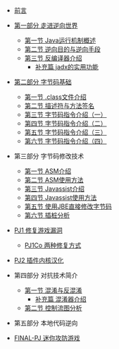 <!-- Docsify/_sidebar.md -->
- [前言](/) 
- [第一部分 走进逆向世界](/part1/intro)
  - [第一节 Java运行机制概述](/part1/chapter1/L1)
  - [第二节 逆向目的与逆向手段](/part1/chapter2/L2)
  - [第三节 反编译器介绍](/part1/chapter3/L3)
    - [补充篇 jadx的实用功能](/part1/chapter3/EX1)
- [第二部分 字节码基础](/part2/intro)
  - [第一节 .class文件介绍](/part2/chapter1/L1)
  - [第二节 描述符与方法签名](/part2/chapter2/L2)
  - [第三节 字节码指令介绍（一）](/part2/chapter3/L3)
  - [第四节 字节码指令介绍（二）](/part2/chapter4/L4)
  - [第五节 字节码指令介绍（三）](/part2/chapter5/L5)
  - [第六节 字节码指令介绍（四）](/part2/chapter6/L6)
  
- 第三部分 字节码修改技术
  - [第一节 ASM介绍](/part3/chapter1/L1)
  - [第二节 ASM使用方法](/part3/chapter2/L2)
  - [第三节 Javassist介绍](/part3/chapter3/L3)
  - [第四节 Javassist使用方法](/part3/chapter4/L4)
  - [第五节 使用JBE直接修改字节码](/part3/chapter5/L5)
  - [第六节 插桩分析](/part3/chapter6/L6)

- [PJ1 修复游戏漏洞](pj1/PJ1)
  - [PJ1Co 两种修复方式](pj1/PJ1Co)
- [PJ2 插件内核汉化](pj2/PJ2)

- 第四部分 对抗技术简介
  - [第一节 混淆与反混淆](/part4/chapter1/L1)
    - [补充篇 混淆器介绍](/part4/chapter1/EX1)
  - [第二节 控制流图分析](/part4/chapter2/L2)

- 第五部分 本地代码逆向

- [FINAL-PJ 迷你攻防游戏](FPJ/FPJ)